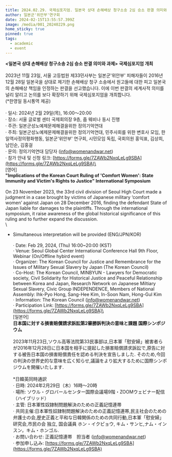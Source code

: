 ```yaml
---
title: 2024.02.29. 국제심포지엄. 일본국 상대 손해배상 청구소송 2심 승소 판결 의미와 과제
author: 일본군'위안부'연구회
date: 2024-02-15T13:55:57.399Z
image: /media/001_20240229.png
home_sticky: true
pinned: true
tags:
  - academic
  - event
---
```

**<일본국 상대 손해배상 청구소송 2심 승소 판결 의미와 과제> 국제심포지엄 개최**\
\
2023년 11월 23일, 서울 고등법원 제33민사부는 일본군'위안부' 피해자들이 2016년 12월 28일 일본국을 상대로 제기한 손해배상 청구 소송에서 원고들에 대한 피고 일본국의 손해배상 책임을 인정하는 판결을 선고했습니다. 이에 이번 판결의 세계사적 의미를 널리 알리고 논의를 보다 확장하기 위해 국제심포지엄을 개최합니다.\
(*한영일 동시통역 제공)\
\
· 일시: 2024년 2월 29일(목), 16:00〜20:00\
· 장소: 서울 글로벌 센터 국제회의장 9층, 줌 웨비나 동시 진행\
· 주관: 일본군성노예제문제해결을위한 정의기억연대\
· 주최: 일본군성노예제문제해결을위한 정의기억연대, 민주사회를 위한 변호사 모임, 한일역사정의평화행동, 일본군'위안부' 연구회, 시민모임 독립, 국회의원 홍익표, 김상희, 남인순, 김홍걸\
· 문의: 정의기억연대 담당자 ([info@womenandwar.net](mailto:info@womenandwar.net))\
· 참가 안내 및 신청 링크: [https://forms.gle/​7ZAWb2NxqLeLg9SBA](https://forms.gle/7ZAWb2NxqLeLg9SBA)\
\
\[영어]\
**"Implications of the Korean Court Ruling of 'Comfort Women': State Immunity and Victim's Rights to Justice" International Symposium**\
\
On 23 November 2023, the 33rd civil division of Seoul High Court made a judgment in a case brought by victims of Japanese military ‘comfort women’ against Japan on 28 December 2016, finding the defendant State of Japan liable for damages to the plaintiffs. Through the international symposium, it raise awareness of the global historical significance of this ruling and to further expand the discussion.\
\
* Simultaneous interpretation will be provided (ENG/JPN/KOR)\
\
· Date: Feb 29, 2024, (Thu) 16:00~20:00 (KST)\
· Venue: Seoul Global Center International Conference Hall 9th Floor, Webinar (On/Offline hybird event)\
· Organizer: The Korean Council for Justice and Remembrance for the Issues of Military Sexual Slavery by Japan (The Korean Council)\
· Co-Host: The Korean Council, MINBYUN - Lawyers for Democratic society, Civil Solidarity for Historical Justice and Peaceful Relationship between Korea and Japan, Research Network on Japanese Miltiary Sexual Slavery, Civic Group INDEPENDENCE, Members of National Assembly: Ihk-Pyo Hong, Sang-Hee Kim, In-Soon Nam, Hong-Gul Kim\
· Information: The Korean Council ([info@womenandwar.net](mailto:info@womenandwar.net))\
· Participation Link: [https://forms.gle/​7ZAWb2NxqLeLg9SBA](https://forms.gle/7ZAWb2NxqLeLg9SBA)\
\
\[일본어]\
**日本国に対する損害賠償請求訴訟第2審勝訴判決の意味と課題 国際シンポジウム**\
\
2023年11月23日,ソウル高等法院第33民事部は,​日本軍「慰安婦」​被害者らが2016年12月28日に日本国を相手に提起した損害​賠償請求訴訟で,​原告に対する被告日本国の損害賠償責任を認める判決を宣告しまし​た. そのため,今回の判決の世界史的な意味を広く知らせ,​議論をより拡大するために国際シンポジウムを開催いたします.\
\
*日韓英同時通訳\
· 日時: 2024年2月29日（木）16時～20時\
· 場所: ソウル・グロバールセンター国際会議場9階・​ZOOMウェビナー配信　（ハイブリッド）\
· 主管: 日本軍性奴隷制問題解決のための正義記憶連帯\
· 共同主催:日本軍性奴隷制問題解決のための正義記憶連帯,​民主社会のための弁護士の会,​歴史正義と平和な日韓関係のための共同行動,日本軍「慰安婦」​研究会,市民の会 独立, 国会議員 ホン・イクピョウ, キム・サンヒ,ナム・インスン，キム・ホンゴル.\
· お問い合わせ: 正義記憶連帯　担当者 ([info@womenandwar.net](mailto:info@womenandwar.net))\
· 参加申し込み: [https://forms.gle/​7ZAWb2NxqLeLg9SBA](https://forms.gle/7ZAWb2NxqLeLg9SBA)